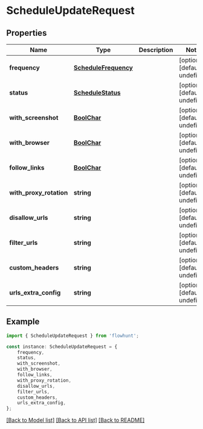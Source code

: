 # ScheduleUpdateRequest


## Properties

Name | Type | Description | Notes
------------ | ------------- | ------------- | -------------
**frequency** | [**ScheduleFrequency**](ScheduleFrequency.md) |  | [optional] [default to undefined]
**status** | [**ScheduleStatus**](ScheduleStatus.md) |  | [optional] [default to undefined]
**with_screenshot** | [**BoolChar**](BoolChar.md) |  | [optional] [default to undefined]
**with_browser** | [**BoolChar**](BoolChar.md) |  | [optional] [default to undefined]
**follow_links** | [**BoolChar**](BoolChar.md) |  | [optional] [default to undefined]
**with_proxy_rotation** | **string** |  | [optional] [default to undefined]
**disallow_urls** | **string** |  | [optional] [default to undefined]
**filter_urls** | **string** |  | [optional] [default to undefined]
**custom_headers** | **string** |  | [optional] [default to undefined]
**urls_extra_config** | **string** |  | [optional] [default to undefined]

## Example

```typescript
import { ScheduleUpdateRequest } from 'flowhunt';

const instance: ScheduleUpdateRequest = {
    frequency,
    status,
    with_screenshot,
    with_browser,
    follow_links,
    with_proxy_rotation,
    disallow_urls,
    filter_urls,
    custom_headers,
    urls_extra_config,
};
```

[[Back to Model list]](../README.md#documentation-for-models) [[Back to API list]](../README.md#documentation-for-api-endpoints) [[Back to README]](../README.md)
